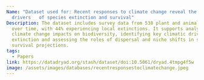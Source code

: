 ```yaml
---
Name: "Dataset used for: Recent responses to climate change reveal the
  drivers   of species extinction and survival"
Description: The dataset includes survey data from 538 plant and animal species
  over time, with 44% experiencing local extinctions. It supports analyses of
  climate change impacts on biodiversity, identifying key climatic drivers of
  extinction and assessing the roles of dispersal and niche shifts in species
  survival projections.
tags:
  - Papers
link: https://datadryad.org/stash/dataset/doi:10.5061/dryad.4tmpg4f5w
image: /assets/images/databases/recentresponsestoclimatechange.jpeg
---
```

